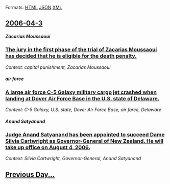 
Formats: [HTML](2006/04/3/index.html)  [JSON](2006/04/3/index.json)  [XML](2006/04/3/index.xml)  

## [2006-04-3](/news/2006/04/3/index.md)

##### Zacarias Moussaoui
### [ The jury in the first phase of the trial of Zacarias Moussaoui has decided that he is eligible for the death penalty. ](/news/2006/04/3/the-jury-in-the-first-phase-of-the-trial-of-zacarias-moussaoui-has-decided-that-he-is-eligible-for-the-death-penalty.md)
_Context: capital punishment, Zacarias Moussaoui_

##### air force
### [ A large air force C-5 Galaxy military cargo jet crashed when landing at Dover Air Force Base in the U.S. state of Delaware. ](/news/2006/04/3/a-large-air-force-c-5-galaxy-military-cargo-jet-crashed-when-landing-at-dover-air-force-base-in-the-u-s-state-of-delaware.md)
_Context: C-5 Galaxy, U.S. state, Dover Air Force Base, air force, Delaware_

##### Anand Satyanand
### [ Judge Anand Satyanand has been appointed to succeed Dame Silvia Cartwright as Governor-General of New Zealand. He will take up office on August 4, 2006. ](/news/2006/04/3/judge-anand-satyanand-has-been-appointed-to-succeed-dame-silvia-cartwright-as-governor-general-of-new-zealand-he-will-take-up-office-on-au.md)
_Context: Silvia Cartwright, Governor-General, Anand Satyanand_

## [Previous Day...](/news/2006/04/2/index.md)

